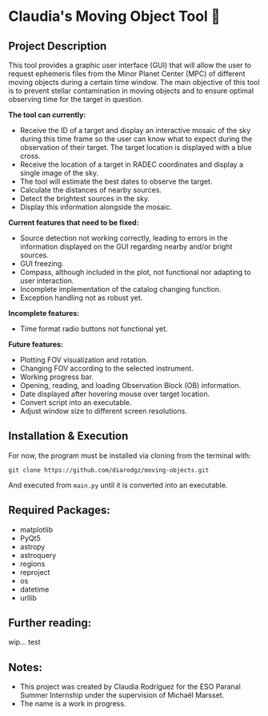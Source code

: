 # Claudia's Moving Object Tool 🌠

## Project Description

This tool provides a graphic user interface (GUI) that will allow the user to request ephemeris files from the Minor Planet Center (MPC) of different moving objects during a certain time window. The main objective of this tool is to prevent stellar contamination in moving objects
and to ensure optimal observing time for the target in question. 

**The tool can currently:**

* Receive the ID of a target and display an interactive mosaic of the sky during this time frame so the user can know what to expect during the observation of their target. The target location is displayed with a blue cross.
* Receive the location of a target in RADEC coordinates and display a single image of the sky.
* The tool will estimate the best dates to observe the target. 
* Calculate the distances of nearby sources.
* Detect the brightest sources in the sky. 
* Display this information alongside the mosaic.

**Current features that need to be fixed:**

* Source detection not working correctly, leading to errors in the information displayed on the GUI regarding nearby and/or bright sources.
* GUI freezing.
* Compass, although included in the plot, not functional nor adapting to user interaction.
* Incomplete implementation of the catalog changing function.
* Exception handling not as robust yet.

**Incomplete features:**

* Time format radio buttons not functional yet.

**Future features:**

* Plotting FOV visualization and rotation.
* Changing FOV according to the selected instrument.
* Working progress bar.
* Opening, reading, and loading Observation Block (OB) information.
* Date displayed after hovering mouse over target location.
* Convert script into an executable.
* Adjust window size to different screen resolutions.

## Installation & Execution

For now, the program must be installed via cloning from the terminal with:

```git clone https://github.com/diarodgz/moving-objects.git```

And executed from ```main.py``` until it is converted into an executable.

## Required Packages:

* matplotlib
* PyQt5
* astropy
* astroquery
* regions
* reproject
* os
* datetime
* urllib

## Further reading:

wip... test

## Notes:

* This project was created by Claudia Rodríguez for the ESO Paranal Summer Internship under the supervision of Michaël Marsset.
* The name is a work in progress.



